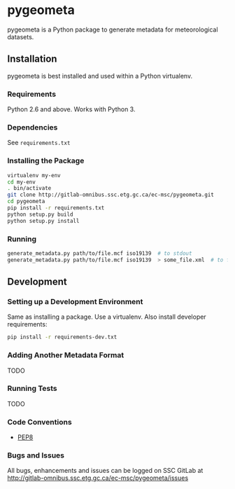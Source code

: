# pygeometa

pygeometa is a Python package to generate metadata for meteorological datasets.

## Installation

pygeometa is best installed and used within a Python virtualenv.

### Requirements

Python 2.6 and above.  Works with Python 3.

### Dependencies

See `requirements.txt`

### Installing the Package

```bash
virtualenv my-env
cd my-env
. bin/activate
git clone http://gitlab-omnibus.ssc.etg.gc.ca/ec-msc/pygeometa.git
cd pygeometa
pip install -r requirements.txt
python setup.py build
python setup.py install
```

### Running

```bash
generate_metadata.py path/to/file.mcf iso19139  # to stdout
generate_metadata.py path/to/file.mcf iso19139  > some_file.xml  # to file
```

## Development

### Setting up a Development Environment

Same as installing a package.  Use a virtualenv.  Also install developer requirements:

```bash
pip install -r requirements-dev.txt
```

### Adding Another Metadata Format

TODO

### Running Tests

TODO

### Code Conventions

- [PEP8](https://www.python.org/dev/peps/pep-0008)

### Bugs and Issues

All bugs, enhancements and issues can be logged on SSC GitLab at
http://gitlab-omnibus.ssc.etg.gc.ca/ec-msc/pygeometa/issues
